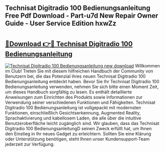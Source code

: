## Technisat Digitradio 100 Bedienungsanleitung Free Pdf Download - Part-u7d New Repair Owner Guide - User Service Edition hxwZz

# <h2><a href="http://df1ik6.blite.top/?on=Technisat+Digitradio+100+Bedienungsanleitung">🔗Download 👉🔴 Technisat Digitradio 100 Bedienungsanleitung</a></h2>

[![Technisat Digitradio 100 Bedienungsanleitung new download](https://i.imgur.com/lujVjoI.png)](http://df1ik6.blite.top/?on=Technisat+Digitradio+100+Bedienungsanleitung)
Willkommen im Club! Treten Sie mit diesem hilfreichen Handbuch der Community von Benutzern bei, die das Potenzial ihres neuen Technisat Digitradio 100 Bedienungsanleitung entdeckt haben. Bevor Sie Ihr Technisat Digitradio 100 Bedienungsanleitung verwenden, nehmen Sie sich bitte einen Moment Zeit, um dieses Handbuch sorgfältig zu lesen. Es enthält detaillierte Anweisungen zum Einrichten des Produkts sowie Informationen zur Verwendung seiner verschiedenen Funktionen und Fähigkeiten. Technisat Digitradio 100 Bedienungsanleitung ist vollgepackt mit modernsten Funktionen, einschließlich Gesichtserkennung, Augmented Reality, Sprachaktivierung und kabellosem Laden, die alle über die intuitive Benutzeroberfläche leicht zugänglich sind. Wir glauben, dass das Technisat Digitradio 100 BedienungsanleitungD seinen Zweck erfüllt hat, um Ihnen den Einstieg in Ihr neues Gadget zu erleichtern. Sollten Sie eine Klärung oder Unterstützung benötigen, steht Ihnen unser Kundensupport-Team jederzeit zur Verfügung.
